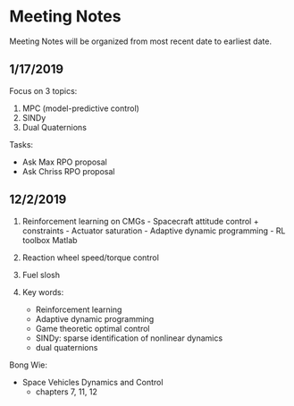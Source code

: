 # Meeting Notes

Meeting Notes will be organized from most recent date to earliest date. 

## 1/17/2019 

Focus on 3 topics: 

1. MPC (model-predictive control) 
2. SINDy 
3. Dual Quaternions 

Tasks: 
- Ask Max RPO proposal
- Ask Chriss RPO proposal 

## 12/2/2019

1. Reinforcement learning on CMGs
    	- Spacecraft attitude control + constraints 
        	- Actuator saturation 
    	- Adaptive dynamic programming 
    	- RL toolbox Matlab 
	
2. Reaction wheel speed/torque control 

3. Fuel slosh 

4. Key words: 
	- Reinforcement learning 
	- Adaptive dynamic programming 
	- Game theoretic optimal control 
	- SINDy: sparse identification of nonlinear dynamics 
	- dual quaternions 
	
Bong Wie: 
- Space Vehicles Dynamics and Control 
	- chapters 7, 11, 12 
	
